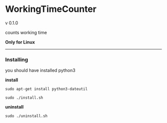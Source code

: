 # WorkingTimeCounter

v 0.1.0

counts working time

**Only for Linux**

---

### Installing

you should have installed python3

**install**
```
sudo apt-get install python3-dateutil

sudo ./install.sh
```

**uninstall**
```
sudo ./uninstall.sh
```